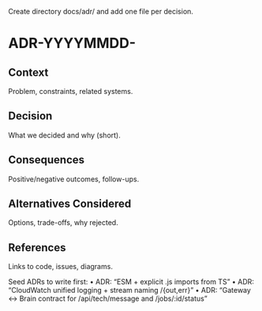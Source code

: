 Create directory docs/adr/ and add one file per decision.

# ADR-YYYYMMDD-<slug>

## Context
Problem, constraints, related systems.

## Decision
What we decided and why (short).

## Consequences
Positive/negative outcomes, follow-ups.

## Alternatives Considered
Options, trade-offs, why rejected.

## References
Links to code, issues, diagrams.

Seed ADRs to write first:
	•	ADR: “ESM + explicit .js imports from TS”
	•	ADR: “CloudWatch unified logging + stream naming <iid>/{out,err}”
	•	ADR: “Gateway ↔ Brain contract for /api/tech/message and /jobs/:id/status”
